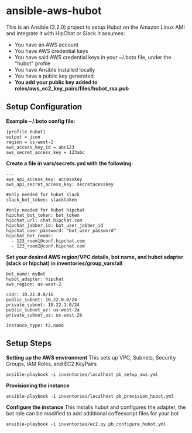 ansible-aws-hubot
=================

This is an Ansible (2.2.0) project to setup Hubot on the Amazon Linux AMI and integrate it with HipChat or Slack
It assumes:
- You have an AWS account
- You have AWS credential keys
- You have said AWS credential keys in your ~/.boto file, under the "hubot" profile
- You have Ansible installed locally
- You have a public key generated
- __You add your public key added to roles/aws_ec2_key_pairs/files/hubot_rsa.pub__

Setup Configuration
-------------------

__Example ~/.boto config file:__

```
[profile hubot]
output = json
region = us-west-2
aws_access_key_id = abc123
aws_secret_access_key = 123abc
```

__Create a file in vars/secrets.yml with the following:__

```
---
aws_api_access_key: accesskey
aws_api_secret_access_key: secretacesskey

#only needed for hubot slack
slack_bot_token: slacktoken

#only needed for hubot hipchat
hipchat_bot_token: bot_token
hipchat_url: chat.hipchat.com
hipchat_jabber_id: bot_user_jabber_id
hipchat_user_password: "bot_user_password"
hipchat_bot_rooms:
  - 123_room1@conf.hipchat.com
  - 123_room2@conf.hipchat.com`
```

__Set your desired AWS region/VPC details, bot name, and hubot adapter (slack or hipchat) in inventories/group_vars/all__

```
bot_name: myBot
hubot_adapter: hipchat
aws_region: us-west-2

cidr: 10.22.0.0/16
public_subnet: 10.22.0.0/24
private_subnet: 10.22.1.0/24
public_subnet_az: us-west-2a
private_subnet_az: us-west-2b

instance_type: t2.nano
```


Setup Steps
-----------

__Setting up the AWS environment__
This sets up VPC, Subnets, Security Groups, IAM Roles, and EC2 KeyPairs


```
ansible-playbook -i inventories/localhost pb_setup_aws.yml
```

__Provisioning the instance__

```
ansible-playbook -i inventories/localhost pb_provision_hubot.yml
```

__Configure the instance__
This installs hubot and configures the adapter, the bot role can be modified to add additional coffeescript files for your bot

```
ansible-playbook -i inventories/ec2.py pb_configure_hubot.yml
```
